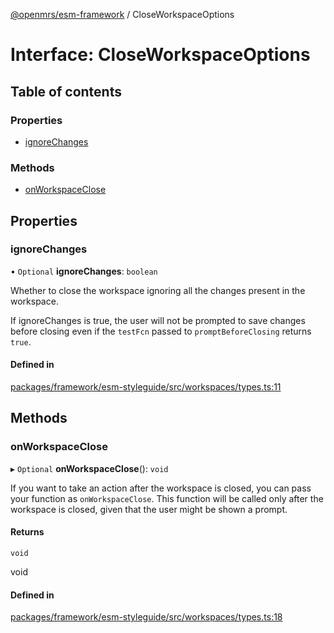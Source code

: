 [@openmrs/esm-framework](../API.md) / CloseWorkspaceOptions

# Interface: CloseWorkspaceOptions

## Table of contents

### Properties

- [ignoreChanges](CloseWorkspaceOptions.md#ignorechanges)

### Methods

- [onWorkspaceClose](CloseWorkspaceOptions.md#onworkspaceclose)

## Properties

### ignoreChanges

• `Optional` **ignoreChanges**: `boolean`

Whether to close the workspace ignoring all the changes present in the workspace.

If ignoreChanges is true, the user will not be prompted to save changes before closing
even if the `testFcn` passed to `promptBeforeClosing` returns `true`.

#### Defined in

[packages/framework/esm-styleguide/src/workspaces/types.ts:11](https://github.com/openmrs/openmrs-esm-core/blob/main/packages/framework/esm-styleguide/src/workspaces/types.ts#L11)

## Methods

### onWorkspaceClose

▸ `Optional` **onWorkspaceClose**(): `void`

If you want to take an action after the workspace is closed, you can pass your function as
`onWorkspaceClose`. This function will be called only after the workspace is closed, given
that the user might be shown a prompt.

#### Returns

`void`

void

#### Defined in

[packages/framework/esm-styleguide/src/workspaces/types.ts:18](https://github.com/openmrs/openmrs-esm-core/blob/main/packages/framework/esm-styleguide/src/workspaces/types.ts#L18)
